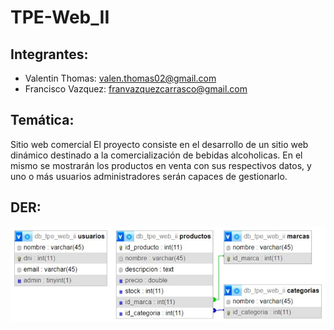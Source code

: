 # TPE-Web_II
## Integrantes: 
  - Valentin Thomas: valen.thomas02@gmail.com
  - Francisco Vazquez: franvazquezcarrasco@gmail.com
## Temática:
  Sitio web comercial
  El proyecto consiste en el desarrollo de un sitio web dinámico destinado a la comercialización de bebidas alcoholicas.
  En el mismo se mostrarán los productos en venta con sus respectivos datos, y uno o más usuarios administradores serán
  capaces de gestionarlo. 
## DER:
![Diagrama de la BBDD](https://github.com/franvazquezc/TPE-Web_II/blob/main/DER_TPE_Web_II.jpg)
